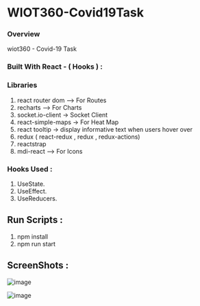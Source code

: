 ﻿# WIOT360-Covid19Task

### Overview 


wiot360 - Covid-19 Task 

### Built With React - ( Hooks ) : 


### Libraries 

1. react router dom  --> For Routes
2. recharts  --> For Charts
3. socket.io-client   -> Socket Client
4. react-simple-maps   -> For Heat Map
5. react tooltip -> display informative text when users hover over
6. redux ( react-redux , redux , redux-actions)
7. reactstrap 
8. mdi-react --> For Icons

### Hooks Used : 
1. UseState.
2. UseEffect.
3. UseReducers.

##  Run Scripts :

1. npm install 
2. npm run start 

##  ScreenShots :

![image](https://user-images.githubusercontent.com/15160491/158747579-44228695-a59d-4385-9957-5b849a7bf6a4.png)

![image](https://user-images.githubusercontent.com/15160491/158747512-a137384f-0d2c-410f-838f-8b1596a0d8f8.png)
